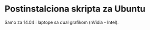 Postinstalciona skripta za Ubuntu
===================
Samo za 14.04 i laptope sa dual grafikom (nVidia - Intel).
